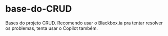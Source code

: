 # base-do-CRUD
Bases do projeto CRUD. Recomendo usar o Blackbox.ia pra tentar resolver os problemas, tenta usar o Copilot também.
